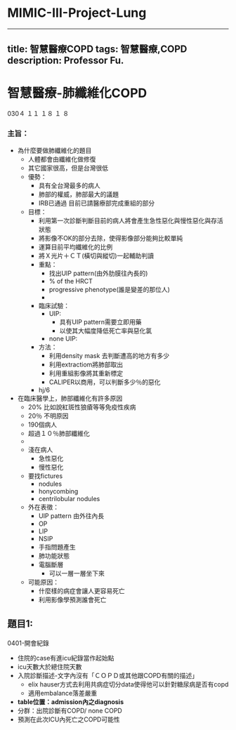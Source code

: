 # MIMIC-III-Project-Lung
---
title: 智慧醫療COPD
tags: 智慧醫療,COPD
description: Professor Fu.
---
# 智慧醫療-肺纖維化COPD
030４  １１  １８  １  ８
### 主旨：
- 為什麼要做肺纖維化的題目
    - 人體都會由纖維化做修復
    - 其它國家很高，但是台灣很低
    - 優勢：
        - 具有全台灣最多的病人
        - 肺部的權威，肺部最大的議題
        - IRB已通過 目前已請醫療部完成重組的部分
    - 目標：
        - 利用第一次診斷判斷目前的病人將會產生急性惡化與慢性惡化與存活狀態
        - 將影像不OK的部分去除，使得影像部分能夠比較單純
        - 運算目前平均纖維化的比例
        - 將Ｘ光片＋ＣＴ(橫切與縱切)一起輔助判讀
        - 重點：
            - 找出UIP pattern(由外肋膜往內長的)
            - % of the HRCT
            - progressive phenotype(誰是變差的那位人)
            - 
        - 臨床試驗：
            - UIP:
                - 具有UIP pattern需要立即用藥
                - 以使其大幅度降低死亡率與惡化氯
            - none UIP:
        - 方法：
            - 利用density mask 去判斷遭高的地方有多少
            - 利用extractiom將肺部取出
            - 利用重組影像將其重新標定
            - CALIPER以商用，可以判斷多少％的惡化
        - hj/6
- 在臨床醫學上，肺部纖維化有許多原因
    - 20% 比如說紅斑性狼瘡等等免疫性疾病
    - 20％ 不明原因
    - 190個病人
    - 超過１０％肺部纖維化
    - 
    - 淺在病人
        - 急性惡化
        - 慢性惡化
    - 要找fictures
        - nodules
        - honycombing
        - centrilobular nodules
    - 外在表徵：
        - UIP pattern 由外往內長
        - OP
        - LIP
        - NSIP
        - 手指問題產生
        - 肺功能狀態
        - 電腦斷層
            - 可以一層一層坐下來
    - 可能原因：
        - 什麼樣的病症會讓人更容易死亡
        - 利用影像學預測誰會死亡


## 題目1:
#### 
0401-開會紀錄

- 住院的case有進icu紀錄當作起始點
- icu天數大於總住院天數
- 入院診斷描述-文字內沒有「ＣＯＰＤ或其他跟COPD有關的描述」
    - elix hauser方式去利用共病症切分data使得他可以針對糖尿病是否有copd
    - 適用embalance落差嚴重
- **table位置：admission內之diagnosis**
- 分群：出院診斷有COPD/ none COPD
- 預測在此次ICU內死亡之COPD可能性
